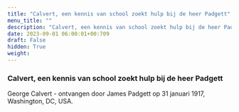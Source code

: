 ```yaml
---
title: "Calvert, een kennis van school zoekt hulp bij de heer Padgett"
menu_title: ""
description: "Calvert, een kennis van school zoekt hulp bij de heer Padgett"
date: 2023-09-01 06:00:01+00:709
draft: False
hidden: True
weight:
---
```

### Calvert, een kennis van school zoekt hulp bij de heer Padgett

George Calvert - ontvangen door James Padgett op 31 januari 1917, Washington, DC, USA.
